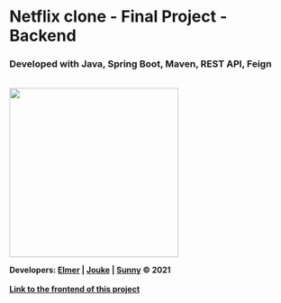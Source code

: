 # Netflix clone - Final Project - Backend

### Developed with Java, Spring Boot, Maven, REST API, Feign

<br>
<img src="https://i.pinimg.com/originals/ae/f3/17/aef3172ae2c0fb181836ec7c490e0d1d.gif" width="300px">

<b>Developers: <a href="#">Elmer</a> | <a href="#">Jouke</a> | <a href="#">Sunny</a> © 2021
 <br>
<br>
<a href="https://github.com/Elmerrrrrr/movie-frontend">Link to the frontend of this project</a>

